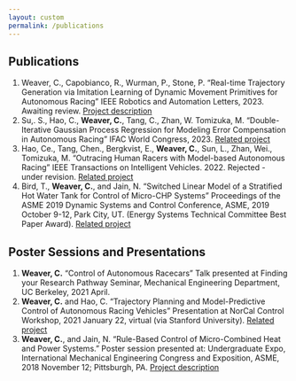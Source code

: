 ```yaml
---
layout: custom
permalink: /publications
---
```



## Publications
1. Weaver, C., Capobianco, R., Wurman, P., Stone, P. “Real-time Trajectory Generation via Imitation Learning
of Dynamic Movement Primitives for Autonomous Racing” IEEE Robotics and Automation Letters, 2023.
Awaiting review. [Project description](https://cwj22.github.io/projects/dmp.html)
2. Su,. S., Hao, C., **Weaver, C.**, Tang, C., Zhan, W. Tomizuka, M. “Double-Iterative Gaussian Process Regression
for Modeling Error Compensation in Autonomous Racing” IFAC World Congress, 2023.  [Related project](https://cwj22.github.io/projects/mpc.html)
3. Hao, Ce., Tang, Chen., Bergkvist, E., **Weaver, C.**, Sun, L., Zhan, Wei., Tomizuka, M. “Outracing Human Racers
with Model-based Autonomous Racing” IEEE Transactions on Intelligent Vehicles. 2022. Rejected - under revision. [Related project](https://cwj22.github.io/projects/mpc.html)
4. Bird, T., **Weaver, C.**, and Jain, N. “Switched Linear Model of a Stratified Hot Water Tank for Control of
Micro-CHP Systems” Proceedings of the ASME 2019 Dynamic Systems and Control Conference, ASME, 2019
October 9-12, Park City, UT. (Energy Systems Technical Committee Best Paper Award). [Related project](https://cwj22.github.io/projects/dmp.html)

## Poster Sessions and Presentations
1. **Weaver, C.** “Control of Autonomous Racecars” Talk presented at Finding your Research Pathway Seminar,
Mechanical Engineering Department, UC Berkeley, 2021 April.
2. **Weaver, C.** and Hao, C. “Trajectory Planning and Model-Predictive Control of Autonomous Racing
Vehicles” Presentation at NorCal Control Workshop, 2021 January 22, virtual (via Stanford University). [Related project](https://cwj22.github.io/projects/mpc.html)
3. **Weaver, C.**, and Jain, N. “Rule-Based Control of Micro-Combined Heat and Power Systems.” Poster session
presented at: Undergraduate Expo, International Mechanical Engineering Congress and Exposition, ASME,
2018 November 12; Pittsburgh, PA. [Project description](https://cwj22.github.io/projects/dmp.html)